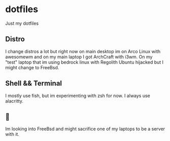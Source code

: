 # dotfiles
Just my dotfiles

## Distro
I change distros a lot but right now on main desktop im on Arco Linux with awesomewm and on my main laptop I got ArchCraft with i3wm.
On my "test" laptop that im using bedrock linux with Regolith Ubuntu hijacked but I might change to FreeBsd.

## Shell && Terminal
I mostly use fish, but im experimenting with zsh for now. I always use alacritty.

## 👀
Im looking into FreeBsd and might sacrifice one of my laptops to be a server with it.
